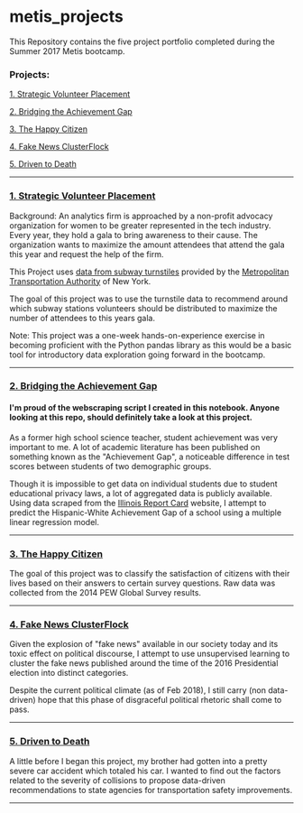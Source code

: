 # metis_projects

This Repository contains the five project portfolio completed during the Summer 2017 Metis bootcamp.

### Projects:
[1. Strategic Volunteer Placement](#section-a)

[2. Bridging the Achievement Gap](#section-b)

[3. The Happy Citizen](#section-c)

[4. Fake News ClusterFlock](#section-d)

[5. Driven to Death](#section-e)

---

### <a name="section-a"></a>[1. Strategic Volunteer Placement](01-Strategic_Volunteer_Placement/)

Background:
An analytics firm is approached by a non-profit advocacy organization for women to be greater represented in the tech industry. Every year, they hold a gala to bring awareness to their cause. The organization wants to maximize the amount attendees that attend the gala this year and request the help of the firm.

This Project uses [data from subway turnstiles](http://web.mta.info/developers/turnstile.html) provided by the [Metropolitan Transportation Authority](www.mta.info) of New York.

The goal of this project was to use the turnstile data to recommend around which subway stations volunteers should be distributed to maximize the number of attendees to this years gala.

Note: This project was a one-week hands-on-experience exercise in becoming proficient with the Python pandas library as this would be a basic tool for introductory data exploration going forward in the bootcamp.

---

### <a name="section-b"></a>[2. Bridging the Achievement Gap](02-Bridging_The_Achievement_Gap/)

#### I'm proud of the webscraping script I created in this notebook. Anyone looking at this repo, should definitely take a look at this project.

As a former high school science teacher, student achievement was very important to me. A lot of academic literature has been published on something known as the "Achievement Gap", a noticeable difference in test scores between students of two demographic groups.

Though it is impossible to get data on individual students due to student educational privacy laws, a lot of aggregated data is publicly available. Using data scraped from the [Illinois Report Card](https://www.illinoisreportcard.com) website, I attempt to predict the Hispanic-White Achievement Gap of a school using a multiple linear regression model.

---

### <a name="section-c"></a>[3. The Happy Citizen](03-The_Happy_Citizen/)

The goal of this project was to classify the satisfaction of citizens with their lives based on their answers to certain survey questions. Raw data was collected from the 2014 PEW Global Survey results.

---

### <a name="section-d"></a>[4. Fake News ClusterFlock](04-FakeNews_ClusterFlock)

Given the explosion of "fake news" available in our society today and its toxic effect on political discourse, I attempt to use unsupervised learning to cluster the fake news published around the time of the 2016 Presidential election into distinct categories.

Despite the current political climate (as of Feb 2018), I still carry (non data-driven) hope that this phase of disgraceful political rhetoric shall come to pass.

---

### <a name="section-e"></a>[5. Driven to Death](05-Driven_to_Death/)

A little before I began this project, my brother had gotten into a pretty severe car accident which totaled his car. I wanted to find out the factors related to the severity of collisions to propose data-driven recommendations to state agencies for transportation safety improvements.

---